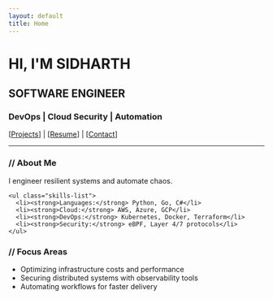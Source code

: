 ```yaml
---
layout: default
title: Home
---
```


<div class="container">
  <!-- Removed the top "SIDHARTH" heading here -->

  <h1>HI, I'M SIDHARTH</h1>
  
  <h2>SOFTWARE ENGINEER</h2>
  <h3>DevOps | Cloud Security | Automation</h3>

  <nav>
    [<a href="/projects">Projects</a>] | 
    [<a href="/resume">Resume</a>] | 
    [<a href="/contact">Contact</a>]
  </nav>

  ---

  <div class="about-section">
    <h3>// About Me</h3>
    <p>I engineer resilient systems and automate chaos.</p>
    
    <ul class="skills-list">
      <li><strong>Languages:</strong> Python, Go, C#</li>
      <li><strong>Cloud:</strong> AWS, Azure, GCP</li>
      <li><strong>DevOps:</strong> Kubernetes, Docker, Terraform</li>
      <li><strong>Security:</strong> eBPF, Layer 4/7 protocols</li>
    </ul>
  </div>

  <div class="focus-section">
    <h3>// Focus Areas</h3>
    <ul>
      <li>Optimizing infrastructure costs and performance</li>
      <li>Securing distributed systems with observability tools</li>
      <li>Automating workflows for faster delivery</li>
    </ul>
  </div>

</div>